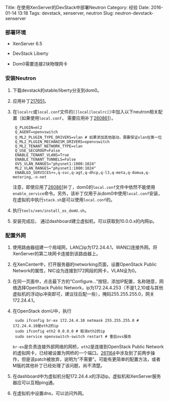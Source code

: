 Title: 在使用XenServer的DevStack中部署Neutron
Category: 经验
Date: 2016-01-14 13:18
Tags: devstack, xenserver, neutron
Slug: neutron-devstack-xenserver

### 部署环境

- XenServer 6.5

- DevStack Liberty

- Dom0需要连接2块物理网卡

### 安装Neutron
1. 下载devstack的stable/liberty分支到dom0。

2. 应用补丁[217651](https://review.openstack.org/#/c/217651/)。

3. 在`localrc`或`local.conf`文件的`[[local|localrc]]`中加入以下neutron相关配置（如果使用`local.conf`， 需要应用补丁[260861](https://review.openstack.org/#/c/260861/)）。

        Q_PLUGIN=ml2
        Q_AGENT=openvswitch
        Q_ML2_PLUGIN_TYPE_DRIVERS=vlan # 如果添加其他驱动，需要保证vlan在第一位
        Q_ML2_PLUGIN_MECHANISM_DRIVERS=openvswitch
        Q_ML2_TENANT_NETWORK_TYPE=vlan
        Q_USE_SECGROUP=False
        ENABLE_TENANT_VLANS=True
        ENABLE_TENANT_TUNNELS=False
        OVS_VLAN_RANGES="physnet1:1000:1024"
        ML2_VLAN_RANGES="physnet1:1000:1024"
        ENABLED_SERVICES+=,q-svc,q-agt,q-dhcp,q-l3,q-meta,q-domua,q-metering,-n-net

    注意，即使应用了[260861](https://review.openstack.org/#/c/260861/)补丁，dom0的`local.conf`文件中依然不能使用`enable_service`命令。另外，该补丁仅用于从dom0中使用`local.conf`安装，在虚拟机中执行`stack.sh`是可以使用`local.conf`的。

4. 执行`tools/xen/install_os_domU.sh`。

5. 安装完成后， 通过dashboard建立虚拟机，可以获取到10.0.0.x的内网ip。

### 配置外网

1. 使用路由器组建一个局域网，LAN口ip为172.24.4.1，WAN口连接外网。将XenServer的第二块网卡连接到该路由器上。

2. 在XenCenter中，打开服务器的networking页面，设置OpenStack Public Network的属性，NIC设为连接到172网段的网卡，VLAN设为0。

3. 在同一页面中，点击最下方的“Configure...”按钮，添加IP配置，名称随意，网络选择OpenStack Public Network，ip为172.24.4.253（不是1,2,10或与其他虚拟机的浮动ip冲突即可，建议往后配一些），掩码255.255.255.0，网关172.24.4.1。

4. 在OpenStack domU中，执行

        sudo ifconfig br-ex 172.24.4.10 netmask 255.255.255.0 # 172.24.4.10是eth2的ip
        sudo ifconfig eth2 0.0.0.0 # 取消eth2的ip
        sudo service openvswitch-switch restart # 重启ovs服务

    `br-ex`是负责连接外部网络的网桥，`eth2`是连接到OpenStack Public Network的虚拟网卡，已经被设置为网桥的一个端口。[261164](https://review.openstack.org/#/c/261164/)中涉及到了前两步操作，但是该patch被放弃，说明为“不需要”。可能有更简单的配置方法，或者M版的其他补丁已经处理了该问题，尚不清楚。

5. 在dashboard中为虚拟机分配172.24.4.x的浮动ip。虚拟机和XenServer服务器应可以互相ping通。

6. 在虚拟机中设置dns，可以访问外网。

